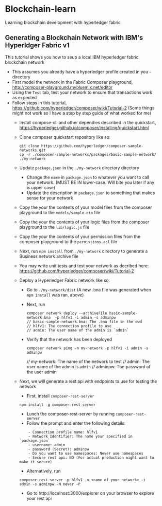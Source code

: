 # Blockchain-learn
Learning blockchain development with hyperledger fabric


## Generating a Blockchain Network with IBM's Hyperldger Fabric v1

This tutorial shows you how to seup a local IBM hyperledger fabric blockchain network

- This assumes you already have a hyperledger profile created in you `~` directory
- First model the network in the Fabric Composer playground, http://composer-playground.mybluemix.net/editor
- Using the `Test` tab, test your network to ensure that transactions work as expected
- Follow steps in this tutorial, https://github.com/hyperledger/composer/wiki/Tutorial-2 (Some things might not work so I have a step by step guide of what worked for me)
	- Install compose-cli and other dependies described in the quickstart, https://hyperledger.github.io/composer/installing/quickstart.html
	- Clone composer quickstart repository like so:

		```
		git clone https://github.com/hyperledger/composer-sample-networks.git
		cp -r ./composer-sample-networks/packages/basic-sample-network/ ./my-network
		``` 
	- Update `package.json` in the `./my-network` directory directory
		- Change the `name` in `package.json` to whatever you want to call your network. (MUST BE IN lower-case. Will bite you later if any is upper case)
		- Update the description in `package.json` to something that makes sense for your network
	- Copy the your the contents of your model files from the composer playground to the `models/sample.cto` file
	- Copy the your the contents of your logic files from the composer playground to the `lib/logic.js` file
	- Copy the your the contents of your permission files from the composer playground to the `permissions.acl` file
	- Next, run `npm install` from `./my-network` directory to generate a Business network archive file
	- You may write unit tests and test your network as decribed here: https://github.com/hyperledger/composer/wiki/Tutorial-2
	- Deploy a Hyperledger Fabric network like so:
		- Go to `./my-network/dist` (A new .bna file was generated when `npm install` was ran, above)
		- Next, run

			```
			composer network deploy --archiveFile basic-sample-network.bna  -p hlfv1 -i admin -s adminpw 
			// basic-sample-network.bna: The .bna file in the cwd
			// hlfv1: The connection profile to use
			// admin: The user name of the admin is `admin`
			```
		- Verify that the network has been deployed

			```
			composer network ping -n my-network -p hlfv1 -i admin -s adminpw
			```
			// my-network: The name of the network to test
			// admin: The user name of the admin is `admin`
			// adminpw: The password of the user admin

	- Next, we will generate a rest api with endpoints to use for testing the network
		- First, install `composer-rest-server`

		```
		npm install -g composer-rest-server
		```
		- Lunch the composer-rest-server by running `composer-rest-server`
		- Follow the prompt and enter the following details:
		```
			- Connection profile name: hlfv1
			- Network Identifier: The name your specified in `package.json`
			- username: admin
			- password (Secret): adminpw
			- Do you want to use namespaces: Never use namespaces
			- Secure rest api: NO (For actual production might want to make it secure)

		```
		- Alternatively, run

		```
		composer-rest-server -p hlfv1 -n <name of your network> -i admin -s adminpw -N never -P

		```

		- Go to http://localhost:3000/explorer on your browser to explore your rest api




		
